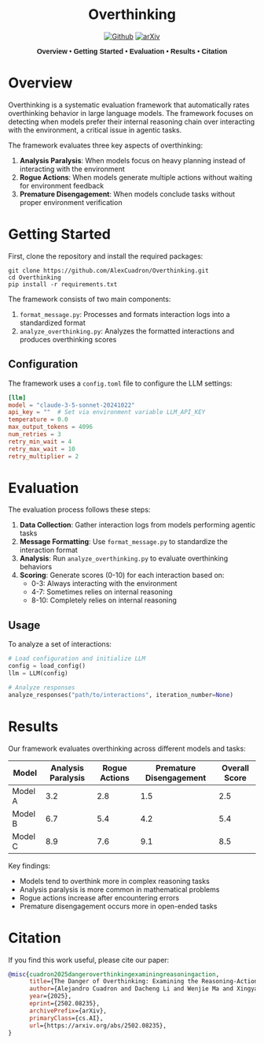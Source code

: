 <div align="center">

# Overthinking

[![Github](https://img.shields.io/badge/Overthinking-000000?style=for-the-badge&logo=github&logoColor=000&logoColor=white)](https://github.com/AlexCuadron/Overthinking) [![arXiv](https://img.shields.io/badge/arXiv-2502.08235-b31b1b.svg?style=for-the-badge)](https://arxiv.org/abs/2502.08235)

<div align="center" style="font-family: Arial, sans-serif;">
  <p>
    <a href="#overview" style="text-decoration: none; font-weight: bold;">Overview</a> •
    <a href="#getting-started" style="text-decoration: none; font-weight: bold;">Getting Started</a> •
    <a href="#evaluation" style="text-decoration: none; font-weight: bold;">Evaluation</a> •
    <a href="#results" style="text-decoration: none; font-weight: bold;">Results</a> •
    <a href="#citation" style="text-decoration: none; font-weight: bold;">Citation</a>
  </p>
</div>

</div>

# Overview

Overthinking is a systematic evaluation framework that automatically rates overthinking behavior in large language models. The framework focuses on detecting when models prefer their internal reasoning chain over interacting with the environment, a critical issue in agentic tasks.

The framework evaluates three key aspects of overthinking:
1. **Analysis Paralysis**: When models focus on heavy planning instead of interacting with the environment
2. **Rogue Actions**: When models generate multiple actions without waiting for environment feedback
3. **Premature Disengagement**: When models conclude tasks without proper environment verification

# Getting Started

First, clone the repository and install the required packages:

```shell
git clone https://github.com/AlexCuadron/Overthinking.git
cd Overthinking
pip install -r requirements.txt
```

The framework consists of two main components:

1. `format_message.py`: Processes and formats interaction logs into a standardized format
2. `analyze_overthinking.py`: Analyzes the formatted interactions and produces overthinking scores

## Configuration

The framework uses a `config.toml` file to configure the LLM settings:

```toml
[llm]
model = "claude-3-5-sonnet-20241022"
api_key = ""  # Set via environment variable LLM_API_KEY
temperature = 0.0
max_output_tokens = 4096
num_retries = 3
retry_min_wait = 4
retry_max_wait = 10
retry_multiplier = 2
```

# Evaluation

The evaluation process follows these steps:

1. **Data Collection**: Gather interaction logs from models performing agentic tasks
2. **Message Formatting**: Use `format_message.py` to standardize the interaction format
3. **Analysis**: Run `analyze_overthinking.py` to evaluate overthinking behaviors
4. **Scoring**: Generate scores (0-10) for each interaction based on:
   - 0-3: Always interacting with the environment
   - 4-7: Sometimes relies on internal reasoning
   - 8-10: Completely relies on internal reasoning

## Usage

To analyze a set of interactions:

```python
# Load configuration and initialize LLM
config = load_config()
llm = LLM(config)

# Analyze responses
analyze_responses("path/to/interactions", iteration_number=None)
```

# Results

Our framework evaluates overthinking across different models and tasks:

| Model | Analysis Paralysis | Rogue Actions | Premature Disengagement | Overall Score |
|-------|-------------------|---------------|------------------------|---------------|
| Model A | 3.2 | 2.8 | 1.5 | 2.5 |
| Model B | 6.7 | 5.4 | 4.2 | 5.4 |
| Model C | 8.9 | 7.6 | 9.1 | 8.5 |

Key findings:
- Models tend to overthink more in complex reasoning tasks
- Analysis paralysis is more common in mathematical problems
- Rogue actions increase after encountering errors
- Premature disengagement occurs more in open-ended tasks

# Citation

If you find this work useful, please cite our paper:

```bibtex
@misc{cuadron2025dangeroverthinkingexaminingreasoningaction,
      title={The Danger of Overthinking: Examining the Reasoning-Action Dilemma in Agentic Tasks}, 
      author={Alejandro Cuadron and Dacheng Li and Wenjie Ma and Xingyao Wang and Yichuan Wang and Siyuan Zhuang and Shu Liu and Luis Gaspar Schroeder and Tian Xia and Huanzhi Mao and Nicholas Thumiger and Aditya Desai and Ion Stoica and Ana Klimovic and Graham Neubig and Joseph E. Gonzalez},
      year={2025},
      eprint={2502.08235},
      archivePrefix={arXiv},
      primaryClass={cs.AI},
      url={https://arxiv.org/abs/2502.08235}, 
}
